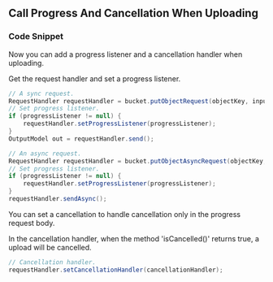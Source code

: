 ## Call Progress And Cancellation When Uploading

### Code Snippet

Now you can add a progress listener and a cancellation handler when uploading.

Get the request handler and set a progress listener.

```java
// A sync request.
RequestHandler requestHandler = bucket.putObjectRequest(objectKey, input);
// Set progress listener.
if (progressListener != null) {
    requestHandler.setProgressListener(progressListener);
}
OutputModel out = requestHandler.send();

// An async request.
RequestHandler requestHandler = bucket.putObjectAsyncRequest(objectKey, input, callback);
// Set progress listener.
if (progressListener != null) {
    requestHandler.setProgressListener(progressListener);
}
requestHandler.sendAsync();

```

You can set a cancellation to handle cancellation only in the progress request body.

In the cancellation handler, when the method 'isCancelled()' returns true,
a upload will be cancelled.

```java
// Cancellation handler.
requestHandler.setCancellationHandler(cancellationHandler);

```
